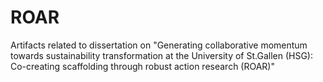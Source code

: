 # ROAR
Artifacts related to dissertation on "Generating collaborative momentum towards sustainability transformation at the University of St.Gallen (HSG): Co-creating scaffolding through robust action research (ROAR)"
